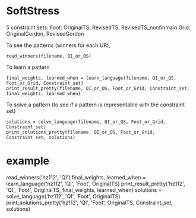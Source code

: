 # SoftStress
5 constraint sets:
Foot: OriginalTS, RevisedTS, RevisedTS_nonfinmain
Grid: OriginalGordon, RevisedGordon

To see the patterns (winners for each UR), 
```
read_winners(filename, QI_or_QS)
```
To learn a pattern
```
final_weights, learned_when = learn_language(filename, QI_or_QS, Foot_or_Grid, Constraint_set)
print_result_pretty(filename, QI_or_QS, Foot_or_Grid, Constraint_set, final_weights, learned_when)
```
To solve a pattern (to see if a pattern is representable with the constraint set)
```
solutions = solve_language(filename, QI_or_QS, Foot_or_Grid, Constraint_set)
print_solutions_pretty(filename, QI_or_QS, Foot_or_Grid, Constraint_set, solutions)
```
# example
read_winners('hz112', 'QI')
final_weights, learned_when = learn_language('hz112', 'QI', 'Foot', OriginalTS)
print_result_pretty('hz112', 'QI', 'Foot', OriginalTS, final_weights, learned_when)
solutions = solve_language('hz112', 'QI', 'Foot', OriginalTS)
print_solutions_pretty('hz112', 'QI', 'Foot', OriginalTS, Constraint_set, solutions)
